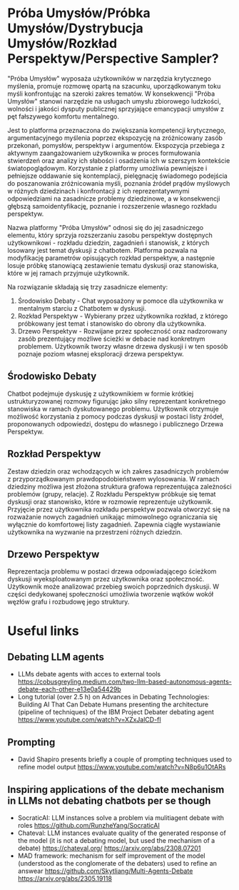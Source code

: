 # Próba Umysłów/Próbka Umysłów/Dystrybucja Umysłów/Rozkład Perspektyw/Perspective Sampler?
"Próba Umysłów" wyposaża użytkowników w narzędzia krytycznego myślenia, promuje rozmowę opartą na szacunku, uporządkowanym toku myśli konfrontując na szeroki zakres tematów. W konsekwencji "Próba Umysłów" stanowi narzędzie na usługach umysłu zbiorowego ludzkości, wolności i jakości dysputy publicznej sprzyjające emancypacji umysłów z pęt fałszywego komfortu mentalnego.

Jest to platforma przeznaczona do zwiększania kompetencji krytycznego, argumentacyjnego myślenia poprzez ekspozycję na zróżnicowany zasób przekonań, pomysłów, perspektyw i argumentów. Ekspozycja przebiega z aktywnym zaangażowaniem użytkownika w proces formułowania stwierdzeń oraz analizy ich słabości i osadzenia ich w szerszym kontekście światopoglądowym. Korzystanie z platformy umożliwia pewniejsze i pełniejsze oddawanie się kontemplacji, pielęgnację świadomego podejścia do poszanowania zróżnicowania myśli, poznania źródeł prądów myślowych w różnych dziedzinach i konfrontacji z ich reprezentatywnymi odpowiedziami na zasadnicze problemy dziedzinowe, a w konsekwencji głębszą samoidentyfikację, poznanie i rozszerzenie własnego rozkładu perspektyw.

Nazwa platformy "Próba Umysłów" odnosi się do jej zasadniczego elementu, który sprzyja rozszerzaniu zasobu perspektyw dostępnych użytkownikowi - rozkładu dziedzin, zagadnień i stanowisk, z których losowany jest temat dyskusji z chatbotem. Platforma pozwala na modyfikację parametrów opisujących rozkład perspektyw, a następnie losuje próbkę stanowiącą zestawienie tematu dyskusji oraz stanowiska, które w jej ramach przyjmuje użytkownik.

Na rozwiązanie składają się trzy zasadnicze elementy:
1) Środowisko Debaty - Chat wyposażony w pomoce dla użytkownika w mentalnym starciu z Chatbotem w dyskusji.
2) Rozkład Perspektyw - Wybierany przez użytkownika rozkład, z którego próbkowany jest temat i stanowisko do obrony dla użytkownika.
3) Drzewo Perspektyw - Rozwijane przez społeczność oraz nadzorowany zasób prezentujący możliwe ścieżki w debacie nad konkretnym problemem. Użytkownik tworzy własne drzewa dyskusji i w ten sposób poznaje poziom własnej eksploracji drzewa perspektyw.

## Środowisko Debaty
Chatbot podejmuje dyskusję z użytkownikiem w formie krótkiej ustrukturyzowanej rozmowy figurując jako silny reprezentant konkretnego stanowiska w ramach dyskutowanego problemu. Użytkownik otrzymuje możliwość korzystania z pomocy podczas dyskusji w postaci listy źródeł, proponowanych odpowiedzi, dostępu do własnego i publicznego Drzewa Perspektyw.

## Rozkład Perspektyw
Zestaw dziedzin oraz wchodzących w ich zakres zasadniczych problemów z przyporządkowanym prawdopodobieństwem wylosowania. W ramach dziedziny możliwa jest złożona struktura grafowa reprezentująca zależności problemów (grupy, relacje). Z Rozkładu Perspektyw próbkuje się temat dyskusji oraz stanowisko, które w rozmowie reprezentuje użytkownik. Przyjęcie przez użytkownika rozkładu perspektyw pozwala otworzyć się na rozważanie nowych zagadnień unikając mimowolnego ograniczania się wyłącznie do komfortowej listy zagadnień. Zapewnia ciągłe wystawianie użytkownika na wyzwanie na przestrzeni różnych dziedzin.

## Drzewo Perspektyw
Reprezentacja problemu w postaci drzewa odpowiadającego ścieżkom dyskusji wyeksploatowanym przez użytkownika oraz społeczność. Użytkownik może analizować przebieg swoich poprzednich dyskusji. W części dedykowanej społeczności umożliwia tworzenie wątków wokół węzłów grafu i rozbudowę jego struktury.


# Useful links
## Debating LLM agents
- LLMs debate agents with acces to external tools
https://cobusgreyling.medium.com/two-llm-based-autonomous-agents-debate-each-other-e13e0a54429b
- Long tutorial (over 2.5 h) on Advances in Debating Technologies: Building AI That Can Debate Humans presenting the architecture (pipeline of techniques) of the IBM Project Debater debating agent
https://www.youtube.com/watch?v=XZxJalCD-fI

## Prompting
- David Shapiro presents briefly a couple of prompting techniques used to refine model output
https://www.youtube.com/watch?v=N8p6u1OtARs

## Inspiring applications of the debate mechanism in LLMs not debating chatbots per se though
- SocraticAI: LLM instances solve a problem via mulitiagent debate with roles
https://github.com/RunzheYang/SocraticAI
- Chateval: LLM instances evaluate quality of the generated response of the model (it is not a debating model, but used the mechanism of a debate)
https://chateval.org/
https://arxiv.org/abs/2308.07201
- MAD framework: mechanism for self improvement of the model (understood as the conglomerate of the debaters) used to refine an answear
https://github.com/Skytliang/Multi-Agents-Debate
https://arxiv.org/abs/2305.19118
